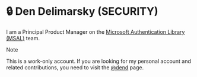# 🔒 Den Delimarsky (SECURITY)

I am a Principal Product Manager on the [Microsoft Authentication Library (MSAL)](https://msal.dev) team.

>[!NOTE]
>This is a work-only account. If you are looking for my personal account and related contributions, you need to visit the [@dend](https://github.com/dend) page.
